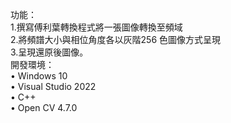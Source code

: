 功能：   
    1.撰寫傅利葉轉換程式將一張圖像轉換至頻域  
    2.將頻譜大小與相位角度各以灰階256 色圖像方式呈現  
   3.呈現還原後圖像。  
開發環境：  
•	Windows 10  
•	Visual Studio 2022  
•	C++  
•	Open CV 4.7.0  
